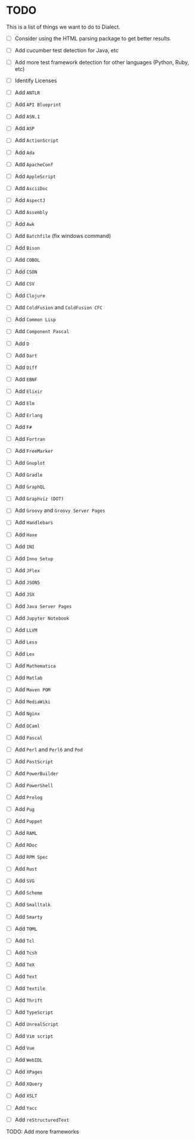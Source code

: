 # TODO

This is a list of things we want to do to Dialect.

- [ ] Consider using the HTML parsing package to get better results
- [ ] Add cucumber test detection for Java, etc
- [ ] Add more test framework detection for other languages (Python, Ruby, etc)
- [ ] Identify Licenses
- [ ] Add `ANTLR`
- [ ] Add `API Blueprint`
- [ ] Add `ASN.1`
- [ ] Add `ASP`
- [ ] Add `ActionScript`
- [ ] Add `Ada`
- [ ] Add `ApacheConf`
- [ ] Add `AppleScript`
- [ ] Add `AsciiDoc`
- [ ] Add `AspectJ`
- [ ] Add `Assembly`
- [ ] Add `Awk`
- [ ] Add `Batchfile` (fix windows command)
- [ ] Add `Bison`
- [ ] Add `COBOL`
- [ ] Add `CSON`
- [ ] Add `CSV`
- [ ] Add `Clojure`
- [ ] Add `ColdFusion` and `ColdFusion CFC`
- [ ] Add `Common Lisp`
- [ ] Add `Component Pascal`
- [ ] Add `D`
- [ ] Add `Dart`
- [ ] Add `Diff`
- [ ] Add `EBNF`
- [ ] Add `Elixir`
- [ ] Add `Elm`
- [ ] Add `Erlang`
- [ ] Add `F#`
- [ ] Add `Fortran`
- [ ] Add `FreeMarker`
- [ ] Add `Gnuplot`
- [ ] Add `Gradle`
- [ ] Add `GraphQL`
- [ ] Add `Graphviz (DOT)`
- [ ] Add `Groovy` and `Groovy Server Pages`
- [ ] Add `Handlebars`
- [ ] Add `Haxe`
- [ ] Add `INI`
- [ ] Add `Inno Setup`
- [ ] Add `JFlex`
- [ ] Add `JSON5`
- [ ] Add `JSX`
- [ ] Add `Java Server Pages`
- [ ] Add `Jupyter Notebook`
- [ ] Add `LLVM`
- [ ] Add `Less`
- [ ] Add `Lex`
- [ ] Add `Mathematica`
- [ ] Add `Matlab`
- [ ] Add `Maven POM`
- [ ] Add `MediaWiki`
- [ ] Add `Nginx`
- [ ] Add `OCaml`
- [ ] Add `Pascal`
- [ ] Add `Perl` and `Perl6` and `Pod`
- [ ] Add `PostScript`
- [ ] Add `PowerBuilder`
- [ ] Add `PowerShell`
- [ ] Add `Prolog`
- [ ] Add `Pug`
- [ ] Add `Puppet`
- [ ] Add `RAML`
- [ ] Add `RDoc`
- [ ] Add `RPM Spec`
- [ ] Add `Rust`
- [ ] Add `SVG`
- [ ] Add `Scheme`
- [ ] Add `Smalltalk`
- [ ] Add `Smarty`
- [ ] Add `TOML`
- [ ] Add `Tcl`
- [ ] Add `Tcsh`
- [ ] Add `TeX`
- [ ] Add `Text`
- [ ] Add `Textile`
- [ ] Add `Thrift`
- [ ] Add `TypeScript`
- [ ] Add `UnrealScript`
- [ ] Add `Vim script`
- [ ] Add `Vue`
- [ ] Add `WebIDL`
- [ ] Add `XPages`
- [ ] Add `XQuery`
- [ ] Add `XSLT`
- [ ] Add `Yacc`
- [ ] Add `reStructuredText`


TODO: Add more frameworks
